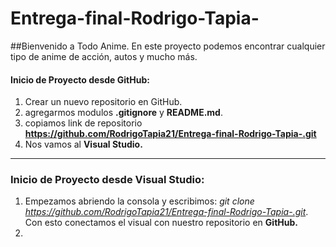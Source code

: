 # Entrega-final-Rodrigo-Tapia-
##Bienvenido a Todo Anime.
En este proyecto podemos encontrar cualquier tipo de anime de acción, autos y mucho más.
#### Inicio de Proyecto desde GitHub:
1. Crear un nuevo repositorio en GitHub.
1. agregarmos modulos **.gitignore** y **README.md**.
1. copiamos link de repositorio **https://github.com/RodrigoTapia21/Entrega-final-Rodrigo-Tapia-.git**
1. Nos vamos al **Visual Studio.**

------------

### Inicio de Proyecto desde Visual Studio:
1. Empezamos abriendo la consola y escribimos: *git clone https://github.com/RodrigoTapia21/Entrega-final-Rodrigo-Tapia-.git*. Con esto conectamos el visual con nuestro repositorio en **GitHub.**
1. 

